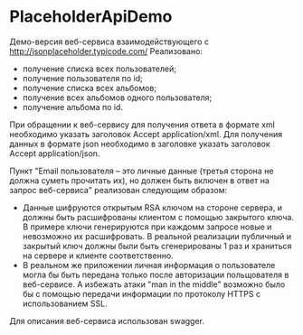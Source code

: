 # PlaceholderApiDemo

Демо-версия веб-сервиса взаимодействующего с http://jsonplaceholder.typicode.com/
Реализовано:
- получение списка всех пользователей;
- получение пользователя по id;
- получение списка всех альбомов;
- получение всех альбомов одного пользователя;
- получение альбома по id.

При обращении к веб-сервису для получения ответа в формате xml необходимо указать заголовок Accept application/xml. 
Для получения данных в формате json необходимо в заголовке указать заголовок Accept application/json.

Пункт "Email пользователя – это личные данные (третья сторона не должна суметь прочитать их), но должен быть включен в ответ на запрос веб-сервиса" реализован следующим образом:
- Данные шифруются открытым RSA ключом на стороне сервера, и должны быть расшифрованы клиентом с помощью закрытого ключа. В примере ключи генерируются при каждомм запросе новые и невозможно их расшифровать. В реальной реализации публичный и закрытый ключ должны были быть сгенерированы 1 раз и храниться на сервере и клиенте соответственно.
- В реальном же приложении личная информация о пользователе могла бы быть передана только после авторизации польщователя в веб-сервисе. А избежать атаки "man in the middle" возможно было бы с помощью передачи информации по протоколу HTTPS с использованием SSL.

Для описания веб-сервиса использован swagger.
